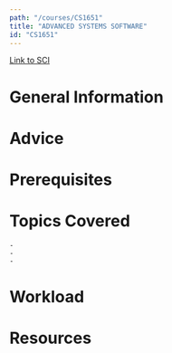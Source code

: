 ```yaml
---
path: "/courses/CS1651"
title: "ADVANCED SYSTEMS SOFTWARE"
id: "CS1651"
---
```


[Link to SCI]("http://courses.sci.pitt.edu/courses/courses/view/CS-1651")

# General Information

# Advice

# Prerequisites

<!-- PREREQ_REPLACEMENT (Do not remove) -->

<!-- END PREREQ_REPLACEMENT (Do not remove) -->

# Topics Covered

    -
    -
    -

# Workload

<!-- TESTIMONIALS
# Testimonials
This gets replaced with Gatsby, its
data comes from Google Sheets for easier
editing!
-->

# Resources
